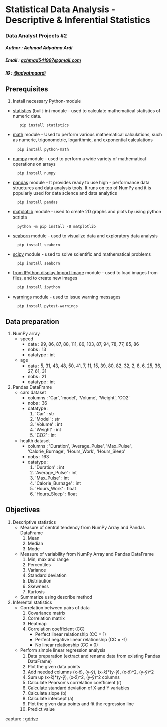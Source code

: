 # Statistical Data Analysis - Descriptive & Inferential Statistics

### Data Analyst Projects #2

##### Author : Achmad Adyatma Ardi
##### Email : achmad541997@gmail.com
##### IG : [@adyatmaardi](https://www.instagram.com/adyatmaardi/?hl=id)

## Prerequisites
1. Install necessary Python-module
  - [statistics](https://pypi.org/project/statistics/) (built-in) module - used to calculate mathematical statistics of numeric data.

           pip install statistics

   - [math](https://pypi.org/project/python-math/) module - Used to perform various mathematical calculations, such as numeric, trigonometric, logarithmic, and exponential calculations
   
           pip install python-math
   
   
   - [numpy](https://numpy.org/install/) module - used to perform a wide variety of mathematical operations on arrays

           pip install numpy

   - [pandas](https://pandas.pydata.org/docs/getting_started/install.html) module - It provides ready to use high - performance data structures and data analysis tools. It runs on top of NumPy and it is popularly used for data science and data analytics

           pip install pandas

   - [matplotlib](https://matplotlib.org/stable/users/installing/index.html) module - used to create 2D graphs and plots by using python scripts

           python -m pip install -U matplotlib
           
   - [seaborn](https://pypi.org/project/seaborn/) module - used to visualize data and exploratory data analysis

           pip install seaborn
           
   - [scipy](https://numpy.org/install/) module - used to solve scientific and mathematical problems

           pip install seaborn
           
   - [from IPython.display Import Image](https://ipython.org/install.html) module - used to load images from files, and to create new images

           pip install ipython
           
   - [warnings](https://pypi.org/project/pytest-warnings/) module - used to issue warning messages

           pip install pytest-warnings
           
## Data preparation
1. NumPy array
    - speed 
        - data : 99, 86, 87, 88, 111, 86, 103, 87, 94, 78, 77, 85, 86
        - nobs : 13
        - datatype : int
    - age
        - data : 5, 31, 43, 48, 50, 41, 7, 11, 15, 39, 80, 82, 32, 2, 8, 6, 25, 36, 27, 61, 31
        - nobs : 21
        - datatype : int
2. Pandas DataFrame
    - cars dataset
        - columns : 'Car', 'model', 'Volume', 'Weight', 'CO2'
        - nobs : 36 
        - datatype :
            1) 'Car' : str
            2) 'Model' : str
            3) 'Volume' : int
            4) 'Weight' : int
            5) 'CO2' : int
    - health dataset
        - columns : 'Duration', 'Average_Pulse', 'Max_Pulse', 'Calorie_Burnage', 'Hours_Work', 'Hours_Sleep'
        - nobs : 163
        - datatype :
            1) 'Duration' : int
            2) 'Average_Pulse' : int
            3) 'Max_Pulse' : int
            4) 'Calorie_Burnage' : int
            5) 'Hours_Work' : float
            6) 'Hours_Sleep' : float

## Objectives
1. Descriptive statistics
    - Measure of central tendency from NumPy Array and Pandas DataFrame
        1) Mean
        2) Median
        3) Mode
    - Measure of variability from NumPy Array and Pandas DataFrame
        1) Min, max and range
        2) Percentiles
        3) Variance
        4) Standard deviation
        5) Distribution
        6) Skewness
        7) Kurtosis
    - Summarize using describe method
2. Inferental statistics
    - Correlation between pairs of data
        1) Covariance matrix
        2) Correlation matrix
        3) Heatmap
        4) Correlation coefficient (CC)
            - Perfect linear relationship (CC = 1)
            - Perfect negative linear relationship (CC = -1)
            - No linear relationship (CC = 0)
    - Perform simple linear regression analysis
        1) Data preparation (extract and rename data from existing Pandas DataFrame)
        2) Plot the given data points
        3) Add needed columns (x-x̄), (y-ȳ), (x-x̄)*(y-ȳ), (x-x̄)^2, (y-ȳ)^2
        4) Sum up (x-x̄)*(y-ȳ), (x-x̄)^2, (y-ȳ)^2 columns 
        5) Calculate Pearson's correlation coefficient (r)
        6) Calculate standard deviation of X and Y variables
        7) Calculate slope (b)
        8) Calculate intercept (a)
        9) Plot the given data points and fit the regression line
        10) Predict value

capture :
[gdrive](https://drive.google.com/drive/folders/126drWOSN5SOEH3nN7CAvHNp3tr75GqgN)

